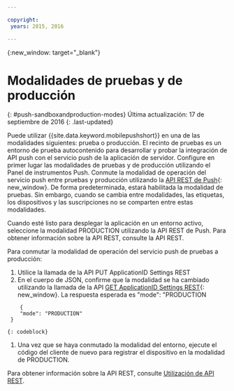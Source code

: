 ```yaml
---

copyright:
 years: 2015, 2016

---
```


{:new_window: target="_blank"}
# Modalidades de pruebas y de producción
{: #push-sandboxandproduction-modes}
Última actualización: 17 de septiembre de 2016
{: .last-updated}

Puede utilizar {{site.data.keyword.mobilepushshort}} en una de las modalidades siguientes: prueba o producción. El recinto de pruebas es un entorno de prueba autocontenido para desarrollar y probar la integración de API push con el servicio push de la aplicación de servidor. Configure en primer lugar las modalidades de pruebas y de producción utilizando el Panel de instrumentos Push. Conmute la modalidad de operación del servicio push entre pruebas y producción utilizando la [API REST de Push](https://mobile.{DomainName}/imfpush/){: new_window}. De forma predeterminada, estará habilitada la modalidad de pruebas. Sin embargo, cuando se cambia entre modalidades, las etiquetas, los dispositivos y las suscripciones no se comparten entre estas modalidades.


Cuando esté listo para desplegar la aplicación en un entorno activo, seleccione la modalidad PRODUCTION utilizando la API REST de Push. Para obtener información sobre la API REST, consulte la API REST.

Para conmutar la modalidad de operación del servicio push de pruebas a producción:

1. Utilice la llamada de la API PUT ApplicationID Settings REST
2. En el cuerpo de JSON, confirme que la modalidad se ha cambiado utilizando la llamada de la API [GET ApplicationID Settings REST](https://mobile.{DomainName}/imfpush/){: new_window}. La respuesta esperada es "mode": "PRODUCTION
```
    { 
    "mode": "PRODUCTION"
 }
```
	{: codeblock}
1. Una vez que se haya conmutado la modalidad del entorno, ejecute el código del cliente de nuevo para registrar el dispositivo en la modalidad de PRODUCTION.

Para obtener información sobre la API REST, consulte [Utilización de API REST](t_restapi.html).
